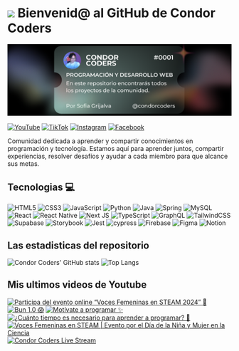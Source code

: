 # <img src="https://media.giphy.com/media/lGhBlBMIN2XsEteTN3/giphy.gif" width="100"/> Bienvenid@ al GitHub de Condor Coders

![Banner de Condor Coders](banner-github-condor-coders.png)

[![YouTube](https://img.shields.io/badge/YouTube-%23FF0000.svg?style=for-the-badge&logo=YouTube&logoColor=white)](https://www.youtube.com/@condorcoders)
[![TikTok](https://img.shields.io/badge/TikTok-%23000000.svg?style=for-the-badge&logo=TikTok&logoColor=white)](https://www.tiktok.com/@condorcoders)
[![Instagram](https://img.shields.io/badge/Instagram-%23E4405F.svg?style=for-the-badge&logo=Instagram&logoColor=white)](https://www.instagram.com/condorcoders/)
[![Facebook](https://img.shields.io/badge/Facebook-%231877F2.svg?style=for-the-badge&logo=Facebook&logoColor=white)](https://www.facebook.com/condorcoders/)

Comunidad dedicada a aprender y compartir conocimientos en programación y tecnología. Estamos aquí para aprender juntos, compartir experiencias, resolver desafíos y ayudar a cada miembro para que alcance sus metas.

## Tecnologias 💻
![HTML5](https://img.shields.io/badge/html5-%23E34F26.svg?style=for-the-badge&logo=html5&logoColor=white)
![CSS3](https://img.shields.io/badge/css3-%231572B6.svg?style=for-the-badge&logo=css3&logoColor=white)
![JavaScript](https://img.shields.io/badge/javascript-%23323330.svg?style=for-the-badge&logo=javascript&logoColor=%23F7DF1E)
![Python](https://img.shields.io/badge/python-3670A0?style=for-the-badge&logo=python&logoColor=ffdd54)
![Java](https://img.shields.io/badge/java-%23ED8B00.svg?style=for-the-badge&logo=openjdk&logoColor=white)
![Spring](https://img.shields.io/badge/spring-%236DB33F.svg?style=for-the-badge&logo=spring&logoColor=white)
![MySQL](https://img.shields.io/badge/mysql-%2300f.svg?style=for-the-badge&logo=mysql&logoColor=white)
<br/>
![React](https://img.shields.io/badge/react-%2320232a.svg?style=for-the-badge&logo=react&logoColor=%2361DAFB)
![React Native](https://img.shields.io/badge/react_native-%2320232a.svg?style=for-the-badge&logo=react&logoColor=%2361DAFB)
![Next JS](https://img.shields.io/badge/Next-black?style=for-the-badge&logo=next.js&logoColor=white)
![TypeScript](https://img.shields.io/badge/typescript-%23007ACC.svg?style=for-the-badge&logo=typescript&logoColor=white)
![GraphQL](https://img.shields.io/badge/-GraphQL-E10098?style=for-the-badge&logo=graphql&logoColor=white)
![TailwindCSS](https://img.shields.io/badge/tailwindcss-%2338B2AC.svg?style=for-the-badge&logo=tailwind-css&logoColor=white)
<br/>
![Supabase](https://img.shields.io/badge/Supabase-3ECF8E?style=for-the-badge&logo=supabase&logoColor=white)
![Storybook](https://img.shields.io/badge/-Storybook-FF4785?style=for-the-badge&logo=storybook&logoColor=white)
![Jest](https://img.shields.io/badge/-jest-%23C21325?style=for-the-badge&logo=jest&logoColor=white)
![cypress](https://img.shields.io/badge/-cypress-%23E5E5E5?style=for-the-badge&logo=cypress&logoColor=058a5e)
![Firebase](https://img.shields.io/badge/Firebase-039BE5?style=for-the-badge&logo=Firebase&logoColor=white)
![Figma](https://img.shields.io/badge/figma-%23F24E1E.svg?style=for-the-badge&logo=figma&logoColor=white)
![Notion](https://img.shields.io/badge/Notion-%23000000.svg?style=for-the-badge&logo=notion&logoColor=white)

## Las estadisticas del repositorio
![Condor Coders' GitHub stats](https://github-readme-stats.vercel.app/api?username=condorcoders&show_icons=true&theme=dark) ![Top Langs](https://github-readme-stats.vercel.app/api/top-langs/?username=condorcoders&layout=compact&theme=dark)

## Mis ultimos videos de Youtube
<!-- BEGIN YOUTUBE-CARDS -->
[![Participa del evento online “Voces Femeninas en STEAM 2024” 💜](https://ytcards.demolab.com/?id=bPNeCR-SXPk&title=Participa+del+evento+online+%E2%80%9CVoces+Femeninas+en+STEAM+2024%E2%80%9D+%F0%9F%92%9C&lang=en&timestamp=1706806824&background_color=%230d1117&title_color=%23ffffff&stats_color=%23dedede&max_title_lines=1&width=250&border_radius=5 "Participa del evento online “Voces Femeninas en STEAM 2024” 💜")](https://www.youtube.com/watch?v=bPNeCR-SXPk)
[![Bun 1.0 😱](https://ytcards.demolab.com/?id=f3Tw7uDy8KM&title=Bun+1.0+%F0%9F%98%B1&lang=en&timestamp=1706288434&background_color=%230d1117&title_color=%23ffffff&stats_color=%23dedede&max_title_lines=1&width=250&border_radius=5 "Bun 1.0 😱")](https://www.youtube.com/watch?v=f3Tw7uDy8KM)
[![Motívate a programar ✨](https://ytcards.demolab.com/?id=6UxNh_lhdQ8&title=Mot%C3%ADvate+a+programar+%E2%9C%A8&lang=en&timestamp=1706202009&background_color=%230d1117&title_color=%23ffffff&stats_color=%23dedede&max_title_lines=1&width=250&border_radius=5 "Motívate a programar ✨")](https://www.youtube.com/watch?v=6UxNh_lhdQ8)
[![¿Cuánto tiempo es necesario para aprender a programar? 🤔](https://ytcards.demolab.com/?id=uN5qk3d4LBQ&title=%C2%BFCu%C3%A1nto+tiempo+es+necesario+para+aprender+a+programar%3F+%F0%9F%A4%94&lang=en&timestamp=1705683646&background_color=%230d1117&title_color=%23ffffff&stats_color=%23dedede&max_title_lines=1&width=250&border_radius=5 "¿Cuánto tiempo es necesario para aprender a programar? 🤔")](https://www.youtube.com/watch?v=uN5qk3d4LBQ)
[![Voces Femeninas en STEAM |  Evento por el Día de la Niña y Mujer en la Ciencia](https://ytcards.demolab.com/?id=6lEdeamp-J8&title=Voces+Femeninas+en+STEAM+%7C++Evento+por+el+D%C3%ADa+de+la+Ni%C3%B1a+y+Mujer+en+la+Ciencia&lang=en&timestamp=1705672080&background_color=%230d1117&title_color=%23ffffff&stats_color=%23dedede&max_title_lines=1&width=250&border_radius=5 "Voces Femeninas en STEAM |  Evento por el Día de la Niña y Mujer en la Ciencia")](https://www.youtube.com/watch?v=6lEdeamp-J8)
[![Condor Coders Live Stream](https://ytcards.demolab.com/?id=QxKOqsGDA9g&title=Condor+Coders+Live+Stream&lang=en&timestamp=1705671669&background_color=%230d1117&title_color=%23ffffff&stats_color=%23dedede&max_title_lines=1&width=250&border_radius=5 "Condor Coders Live Stream")](https://www.youtube.com/watch?v=QxKOqsGDA9g)
<!-- END YOUTUBE-CARDS -->
